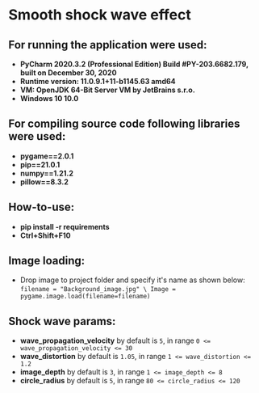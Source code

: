 # Smooth shock wave effect

## For running the application were used:
* __PyCharm 2020.3.2 (Professional Edition) Build #PY-203.6682.179, built on December 30, 2020__
* __Runtime version: 11.0.9.1+11-b1145.63 amd64__
* __VM: OpenJDK 64-Bit Server VM by JetBrains s.r.o.__
* __Windows 10 10.0__

## For compiling source code following libraries were used:
* __pygame==2.0.1__ 
* __pip==21.0.1__ 
* __numpy==1.21.2__
* __pillow==8.3.2__

## How-to-use:
* __pip install -r requirements__
* __Ctrl+Shift+F10__

## Image loading:
* Drop image to project folder and specify it's name as shown below: \
`filename = "Background_image.jpg" \
 Image = pygame.image.load(filename=filename)`


## Shock wave params:

* __wave_propagation_velocity__ by default is `5`, in range `0 <= wave_propagation_velocity <= 30`
* __wave_distortion__ by default is `1.05`, in range `1 <= wave_distortion <= 1.2`
* __image_depth__ by default is `3`, in range `1 <= image_depth <= 8`
* __circle_radius__ by default is `5`, in range `80 <= circle_radius <= 120`
